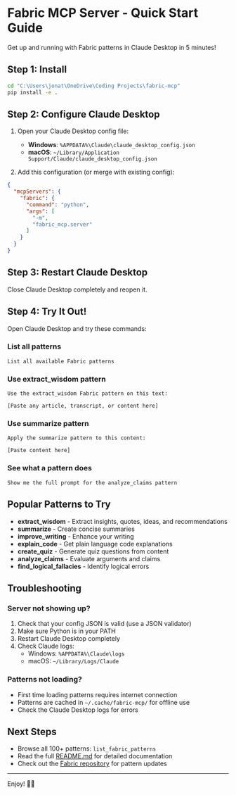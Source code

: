 # Fabric MCP Server - Quick Start Guide

Get up and running with Fabric patterns in Claude Desktop in 5 minutes!

## Step 1: Install

```bash
cd "C:\Users\jonat\OneDrive\Coding Projects\fabric-mcp"
pip install -e .
```

## Step 2: Configure Claude Desktop

1. Open your Claude Desktop config file:
   - **Windows**: `%APPDATA%\Claude\claude_desktop_config.json`
   - **macOS**: `~/Library/Application Support/Claude/claude_desktop_config.json`

2. Add this configuration (or merge with existing config):

```json
{
  "mcpServers": {
    "fabric": {
      "command": "python",
      "args": [
        "-m",
        "fabric_mcp.server"
      ]
    }
  }
}
```

## Step 3: Restart Claude Desktop

Close Claude Desktop completely and reopen it.

## Step 4: Try It Out!

Open Claude Desktop and try these commands:

### List all patterns
```
List all available Fabric patterns
```

### Use extract_wisdom pattern
```
Use the extract_wisdom Fabric pattern on this text:

[Paste any article, transcript, or content here]
```

### Use summarize pattern
```
Apply the summarize pattern to this content:

[Paste content here]
```

### See what a pattern does
```
Show me the full prompt for the analyze_claims pattern
```

## Popular Patterns to Try

- **extract_wisdom** - Extract insights, quotes, ideas, and recommendations
- **summarize** - Create concise summaries
- **improve_writing** - Enhance your writing
- **explain_code** - Get plain language code explanations
- **create_quiz** - Generate quiz questions from content
- **analyze_claims** - Evaluate arguments and claims
- **find_logical_fallacies** - Identify logical errors

## Troubleshooting

### Server not showing up?

1. Check that your config JSON is valid (use a JSON validator)
2. Make sure Python is in your PATH
3. Restart Claude Desktop completely
4. Check Claude logs:
   - Windows: `%APPDATA%\Claude\logs`
   - macOS: `~/Library/Logs/Claude`

### Patterns not loading?

- First time loading patterns requires internet connection
- Patterns are cached in `~/.cache/fabric-mcp/` for offline use
- Check the Claude Desktop logs for errors

## Next Steps

- Browse all 100+ patterns: `list_fabric_patterns`
- Read the full [README.md](README.md) for detailed documentation
- Check out the [Fabric repository](https://github.com/danielmiessler/fabric) for pattern updates

---

Enjoy! 🎨✨
